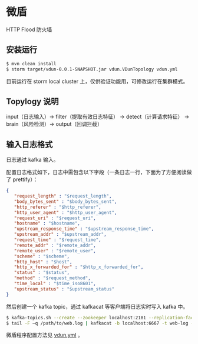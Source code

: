 # 微盾

HTTP Flood 防火墙

## 安装运行

```sh
$ mvn clean install
$ storm target/vdun-0.0.1-SNAPSHOT.jar vdun.VDunTopology vdun.yml
```

目前运行在 storm local cluster 上，仅供验证功能用，可修改运行在集群模式。

## Topylogy 说明

input（日志输入）-> filter（提取有效日志特征）
   -> detect（计算请求特征） -> brain（风险检测）-> output（回调拦截）

## 输入日志格式

日志通过 kafka 输入。

配置日志格式如下，日志中需包含以下字段（一条日志一行，下面为了方便阅读做了 prettify）：

```json
{
   "request_length" : "$request_length",
   "body_bytes_sent" : "$body_bytes_sent",
   "http_referer" : "$http_referer",
   "http_user_agent" : "$http_user_agent",
   "request_uri" : "$request_uri",
   "hostname" : "$hostname",
   "upstream_response_time" : "$upstream_response_time",
   "upstream_addr" : "$upstream_addr",
   "request_time" : "$request_time",
   "remote_addr" : "$remote_addr",
   "remote_user" : "$remote_user",
   "scheme" : "$scheme",
   "http_host" : "$host",
   "http_x_forwarded_for" : "$http_x_forwarded_for",
   "status" : "$status",
   "method" : "$request_method",
   "time_local" : "$time_iso8601",
   "upstream_status" : "$upstream_status"
}
```

然后创建一个 kafka topic，通过 kafkacat 等客户端将日志实时写入 kafka 中。

```sh
$ kafka-topics.sh --create --zookeeper localhost:2181 --replication-factor 1 --partitions 1 --topic web-log
$ tail -F –q /path/to/web.log | kafkacat -b localhost:6667 -t web-log -z snappy
```

微盾程序配置方法见 [vdun.yml](vdun.yml) 。
